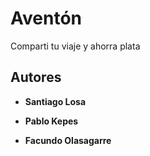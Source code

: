 # Aventón

Comparti tu viaje y ahorra plata

## Autores

* **Santiago Losa**

* **Pablo Kepes**

* **Facundo Olasagarre**
